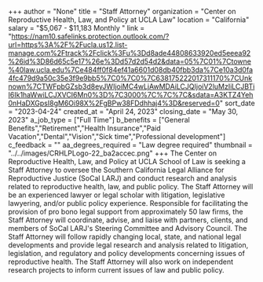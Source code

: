 +++
author = "None"
title = "Staff Attorney"
organization = "Center on Reproductive Health, Law, and Policy at UCLA Law"
location = "California"
salary = "$5,067 - $11,183 Monthly  "
link = "https://nam10.safelinks.protection.outlook.com/?url=https%3A%2F%2Fucla.us12.list-manage.com%2Ftrack%2Fclick%3Fu%3Dd8ade44808633920ed5eeea92%26id%3D86d65c5e17%26e%3Dd57d2d54d2&data=05%7C01%7Ctowne%40law.ucla.edu%7Ce484ff0f84ef41a6601d08db40fbb3da%7Ce10a3d0fa4fc479d9a50c35e3f9e9bb5%7C0%7C0%7C638175222017311170%7CUnknown%7CTWFpbGZsb3d8eyJWIjoiMC4wLjAwMDAiLCJQIjoiV2luMzIiLCJBTiI6Ik1haWwiLCJXVCI6Mn0%3D%7C3000%7C%7C%7C&sdata=A3KTZ4Yeh0nHaDXGpsI8gM6Oi98X%2FgBPw38FDdhhaj4%3D&reserved=0"
sort_date = "2023-04-24"
created_at = "April 24, 2023"
closing_date = "May 30, 2023"
a_job_type = ["Full Time"]
b_benefits = ["General Benefits","Retirement","Health Insurance","Paid Vacation","Dental","Vision","Sick time","Professional development"]
c_feedback = ""
aa_degrees_required = "Law degree required"
thumbnail = "../../images/CRHLPLogo-22_ba2accec.png"
+++
The Center on Reproductive Health, Law, and Policy at UCLA School of Law is seeking a Staff Attorney to oversee the Southern California Legal Alliance for Reproductive Justice (SoCal LARJ) and conduct research and analysis related to reproductive health, law, and public policy. The Staff Attorney will be an experienced lawyer or legal scholar with litigation, legislative lawyering, and/or public policy experience. Responsible for facilitating the provision of pro bono legal support from approximately 50 law firms, the Staff Attorney will coordinate, advise, and liaise with partners, clients, and members of SoCal LARJ's Steering Committee and Advisory Council. The Staff Attorney will follow rapidly changing local, state, and national legal developments and provide legal research and analysis related to litigation, legislation, and regulatory and policy developments concerning issues of reproductive health. The Staff Attorney will also work on independent research projects to inform current issues of law and public policy.